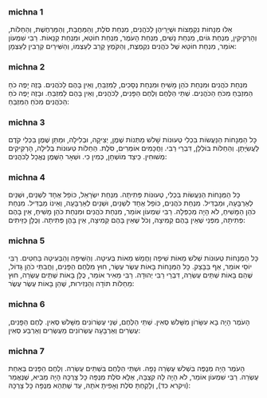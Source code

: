 
### michna 1
אֵלּוּ מְנָחוֹת נִקְמָצוֹת וּשְׁיָרֵיהֶן לַכֹּהֲנִים, מִנְחַת סֹלֶת, וְהַמַּחֲבַת, וְהַמַּרְחֶשֶׁת, וְהַחַלּוֹת, וְהָרְקִיקִין, מִנְחַת גּוֹיִם, מִנְחַת נָשִׁים, מִנְחַת הָעֹמֶר, מִנְחַת חוֹטֵא, וּמִנְחַת קְנָאוֹת. רַבִּי שִׁמְעוֹן אוֹמֵר, מִנְחַת חוֹטֵא שֶׁל כֹּהֲנִים נִקְמֶצֶת, וְהַקֹּמֶץ קָרֵב לְעַצְמוֹ, וְהַשִּׁירַיִם קְרֵבִין לְעַצְמָן:

### michna 2
מִנְחַת כֹּהֲנִים וּמִנְחַת כֹּהֵן מָשִׁיחַ וּמִנְחַת נְסָכִים, לַמִּזְבֵּחַ, וְאֵין בָּהֶם לַכֹּהֲנִים. בָּזֶה יָפֶה כֹחַ הַמִּזְבֵּחַ מִכֹּחַ הַכֹּהֲנִים. שְׁתֵּי הַלֶּחֶם וְלֶחֶם הַפָּנִים, לַכֹּהֲנִים, וְאֵין בָּהֶם לַמִּזְבֵּחַ. וּבָזֶה יָפֶה כֹחַ הַכֹּהֲנִים מִכֹּחַ הַמִּזְבֵּחַ:

### michna 3
כָּל הַמְּנָחוֹת הַנַּעֲשׂוֹת בִּכְלִי טְעוּנוֹת שָׁלשׁ מַתְּנוֹת שֶׁמֶן, יְצִיקָה, וּבְלִילָה, וּמַתַּן שֶׁמֶן בַּכְּלִי קֹדֶם לַעֲשִׂיָּתָן. וְהַחַלּוֹת בּוֹלְלָן, דִּבְרֵי רַבִּי. וַחֲכָמִים אוֹמְרִים, סֹלֶת. הַחַלּוֹת טְעוּנוֹת בְּלִילָה, הָרְקִיקִים מְשׁוּחִין. כֵּיצַד מוֹשְׁחָן, כְּמִין כִי. וּשְׁאָר הַשֶּׁמֶן נֶאֱכָל לַכֹּהֲנִים:

### michna 4
כָּל הַמְּנָחוֹת הַנַּעֲשׂוֹת בִּכְלִי, טְעוּנוֹת פְּתִיתָה. מִנְחַת יִשְׂרָאֵל, כּוֹפֵל אֶחָד לִשְׁנַיִם, וּשְׁנַיִם לְאַרְבָּעָה, וּמַבְדִּיל. מִנְחַת כֹּהֲנִים, כּוֹפֵל אֶחָד לִשְׁנַיִם, וּשְׁנַיִם לְאַרְבָּעָה, וְאֵינוֹ מַבְדִּיל. מִנְחַת כֹּהֵן הַמָּשִׁיחַ, לֹא הָיָה מְכַפְּלָהּ. רַבִּי שִׁמְעוֹן אוֹמֵר, מִנְחַת כֹּהֲנִים וּמִנְחַת כֹּהֵן מָשִׁיחַ, אֵין בָּהֶם פְּתִיתָה, מִפְּנֵי שֶׁאֵין בָּהֶם קְמִיצָה, וְכֹל שֶׁאֵין בָּהֶם קְמִיצָה, אֵין בָּהֶן פְּתִיתָה. וְכֻלָּן כַּזֵּיתִים:

### michna 5
כָּל הַמְּנָחוֹת טְעוּנוֹת שְׁלשׁ מֵאוֹת שִׁיפָה וַחֲמֵשׁ מֵאוֹת בְּעִיטָה. וְהַשִּׁיפָה וְהַבְּעִיטָה בַּחִטִּים. רַבִּי יוֹסֵי אוֹמֵר, אַף בַּבָּצֵק. כָּל הַמְּנָחוֹת בָּאוֹת עֶשֶׂר עֶשֶׂר, חוּץ מִלֶּחֶם הַפָּנִים, וַחֲבִתֵּי כֹהֵן גָּדוֹל, שֶׁהֵם בָּאוֹת שְׁתֵּים עֶשְׂרֵה, דִּבְרֵי רַבִּי יְהוּדָה. רַבִּי מֵאִיר אוֹמֵר, כֻּלָּן בָּאוֹת שְׁתֵּים עֶשְׂרֵה, חוּץ מֵחַלּוֹת תּוֹדָה וְהַנְּזִירוּת, שֶׁהֵן בָּאוֹת עֶשֶׂר עֶשֶׂר:

### michna 6
הָעֹמֶר הָיָה בָא עִשָּׂרוֹן מִשָּׁלשׁ סְאִין. שְׁתֵּי הַלֶּחֶם, שְׁנֵי עֶשְׂרוֹנִים מִשָּׁלשׁ סְאִין. לֶחֶם הַפָּנִים, עֶשְׂרִים וְאַרְבָּעָה עֶשְׂרוֹנִים מֵעֶשְׂרִים וְאַרְבַּע סְאִין:

### michna 7
הָעֹמֶר הָיָה מְנֻפֶּה בִּשְׁלשׁ עֶשְׂרֵה נָפָה. וּשְׁתֵּי הַלֶּחֶם בִּשְׁתֵּים עֶשְׂרֵה. וְלֶחֶם הַפָּנִים בְּאַחַת עֶשְׂרֵה. רַבִּי שִׁמְעוֹן אוֹמֵר, לֹא הָיָה לָהּ קִצְבָּה, אֶלָּא סֹלֶת מְנֻפָּה כָּל צָרְכָּהּ הָיָה מֵבִיא, שֶׁנֶּאֱמַר (ויקרא כד), וְלָקַחְתָּ סֹלֶת וְאָפִיתָ אֹתָהּ, עַד שֶׁתְּהֵא מְנֻפָּה כָּל צָרְכָּהּ:
